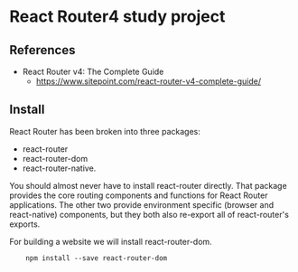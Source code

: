 # React Router4 study project

## References
- React Router v4: The Complete Guide
    - https://www.sitepoint.com/react-router-v4-complete-guide/

## Install
React Router has been broken into three packages: 
- react-router
- react-router-dom
- react-router-native.

You should almost never have to install react-router directly. That package provides the core routing components and functions for React Router applications. The other two provide environment specific (browser and react-native) components, but they both also re-export all of react-router's exports.

For building a website we will install react-router-dom.
```
    npm install --save react-router-dom
```